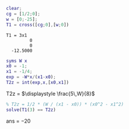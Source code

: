 ``` matlab
clear;
cg = [1/2;0];
w = [0;-25];
T1 = cross([cg;0],[w;0])
```

``` matlabTextOutput
T1 = 3x1
         0
         0
  -12.5000

```

``` matlab
syms W x
x0 = -1;
x1 = -1/4;
exp = -W*x/(x1-x0);
T2z = int(exp,x,[x0,x1])
```

T2z =
$`\displaystyle \frac{5\,W}{8}`$

``` matlab
% T2z = 1/2 * (W / (x1 - x0)) * (x0^2 - x1^2)
solve(T1(3) == T2z)
```

ans =
$`\displaystyle -20`$
